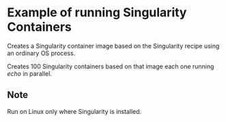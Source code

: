 # Example of running Singularity Containers

Creates a Singularity container image based on the Singularity recipe
using an ordinary OS process.

Creates 100 Singularity containers based on that image each one running
_echo_ in parallel.

## Note

Run on Linux only where Singularity is installed.
